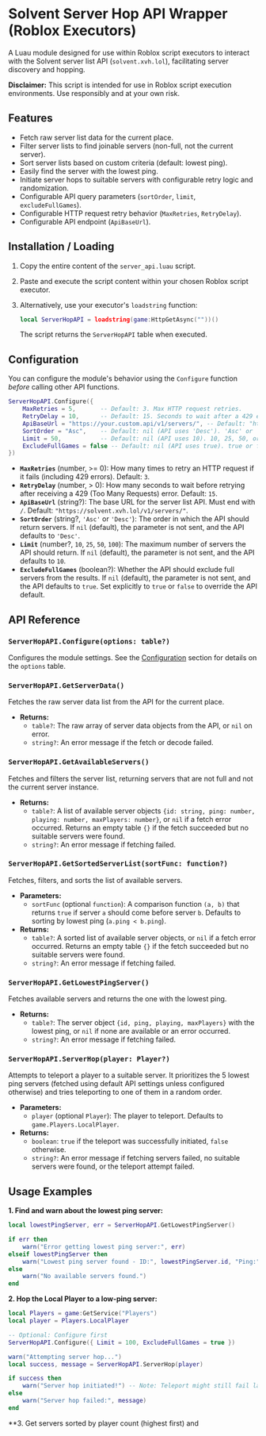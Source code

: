 # Solvent Server Hop API Wrapper (Roblox Executors)

A Luau module designed for use within Roblox script executors to interact with the Solvent server list API (`solvent.xvh.lol`), facilitating server discovery and hopping.

**Disclaimer:** This script is intended for use in Roblox script execution environments. Use responsibly and at your own risk.

## Features

- Fetch raw server list data for the current place.
- Filter server lists to find joinable servers (non-full, not the current server).
- Sort server lists based on custom criteria (default: lowest ping).
- Easily find the server with the lowest ping.
- Initiate server hops to suitable servers with configurable retry logic and randomization.
- Configurable API query parameters (`sortOrder`, `limit`, `excludeFullGames`).
- Configurable HTTP request retry behavior (`MaxRetries`, `RetryDelay`).
- Configurable API endpoint (`ApiBaseUrl`).

## Installation / Loading

1. Copy the entire content of the `server_api.luau` script.
2. Paste and execute the script content within your chosen Roblox script executor.
3. Alternatively, use your executor's `loadstring` function:

   ```lua
   local ServerHopAPI = loadstring(game:HttpGetAsync(""))()
   ```

   The script returns the `ServerHopAPI` table when executed.

## Configuration

You can configure the module's behavior using the `Configure` function _before_ calling other API functions.

```lua
ServerHopAPI.Configure({
    MaxRetries = 5,       -- Default: 3. Max HTTP request retries.
    RetryDelay = 10,      -- Default: 15. Seconds to wait after a 429 error.
    ApiBaseUrl = "https://your.custom.api/v1/servers/", -- Default: "https://solvent.xvh.lol/v1/servers/"
    SortOrder = "Asc",    -- Default: nil (API uses 'Desc'). 'Asc' or 'Desc'.
    Limit = 50,           -- Default: nil (API uses 10). 10, 25, 50, or 100.
    ExcludeFullGames = false -- Default: nil (API uses true). true or false.
})
```

- **`MaxRetries`** (number, >= 0): How many times to retry an HTTP request if it fails (including 429 errors). Default: `3`.
- **`RetryDelay`** (number, > 0): How many seconds to wait before retrying after receiving a 429 (Too Many Requests) error. Default: `15`.
- **`ApiBaseUrl`** (string?): The base URL for the server list API. Must end with `/`. Default: `"https://solvent.xvh.lol/v1/servers/"`.
- **`SortOrder`** (string?, `'Asc'` or `'Desc'`): The order in which the API should return servers. If `nil` (default), the parameter is not sent, and the API defaults to `'Desc'`.
- **`Limit`** (number?, `10`, `25`, `50`, `100`): The maximum number of servers the API should return. If `nil` (default), the parameter is not sent, and the API defaults to `10`.
- **`ExcludeFullGames`** (boolean?): Whether the API should exclude full servers from the results. If `nil` (default), the parameter is not sent, and the API defaults to `true`. Set explicitly to `true` or `false` to override the API default.

## API Reference

### `ServerHopAPI.Configure(options: table?)`

Configures the module settings. See the [Configuration](#configuration) section for details on the `options` table.

### `ServerHopAPI.GetServerData()`

Fetches the raw server data list from the API for the current place.

- **Returns:**
  - `table?`: The raw array of server data objects from the API, or `nil` on error.
  - `string?`: An error message if the fetch or decode failed.

### `ServerHopAPI.GetAvailableServers()`

Fetches and filters the server list, returning servers that are not full and not the current server instance.

- **Returns:**
  - `table?`: A list of available server objects `{id: string, ping: number, playing: number, maxPlayers: number}`, or `nil` if a fetch error occurred. Returns an empty table `{}` if the fetch succeeded but no suitable servers were found.
  - `string?`: An error message if fetching failed.

### `ServerHopAPI.GetSortedServerList(sortFunc: function?)`

Fetches, filters, and sorts the list of available servers.

- **Parameters:**
  - `sortFunc` (optional `function`): A comparison function `(a, b)` that returns `true` if server `a` should come before server `b`. Defaults to sorting by lowest ping (`a.ping < b.ping`).
- **Returns:**
  - `table?`: A sorted list of available server objects, or `nil` if a fetch error occurred. Returns an empty table `{}` if the fetch succeeded but no suitable servers were found.
  - `string?`: An error message if fetching failed.

### `ServerHopAPI.GetLowestPingServer()`

Fetches available servers and returns the one with the lowest ping.

- **Returns:**
  - `table?`: The server object `{id, ping, playing, maxPlayers}` with the lowest ping, or `nil` if none are available or an error occurred.
  - `string?`: An error message if fetching failed.

### `ServerHopAPI.ServerHop(player: Player?)`

Attempts to teleport a player to a suitable server. It prioritizes the 5 lowest ping servers (fetched using default API settings unless configured otherwise) and tries teleporting to one of them in a random order.

- **Parameters:**
  - `player` (optional `Player`): The player to teleport. Defaults to `game.Players.LocalPlayer`.
- **Returns:**
  - `boolean`: `true` if the teleport was successfully initiated, `false` otherwise.
  - `string?`: An error message if fetching servers failed, no suitable servers were found, or the teleport attempt failed.

## Usage Examples

**1. Find and warn about the lowest ping server:**

```lua
local lowestPingServer, err = ServerHopAPI.GetLowestPingServer()

if err then
    warn("Error getting lowest ping server:", err)
elseif lowestPingServer then
    warn("Lowest ping server found - ID:", lowestPingServer.id, "Ping:", lowestPingServer.ping, "Players:", lowestPingServer.playing .. "/" .. lowestPingServer.maxPlayers)
else
    warn("No available servers found.")
end
```

**2. Hop the Local Player to a low-ping server:**

```lua
local Players = game:GetService("Players")
local player = Players.LocalPlayer

-- Optional: Configure first
ServerHopAPI.Configure({ Limit = 100, ExcludeFullGames = true })

warn("Attempting server hop...")
local success, message = ServerHopAPI.ServerHop(player)

if success then
    warn("Server hop initiated!") -- Note: Teleport might still fail later
else
    warn("Server hop failed:", message)
end
```

\*\*3. Get servers sorted by player count (highest first) and

